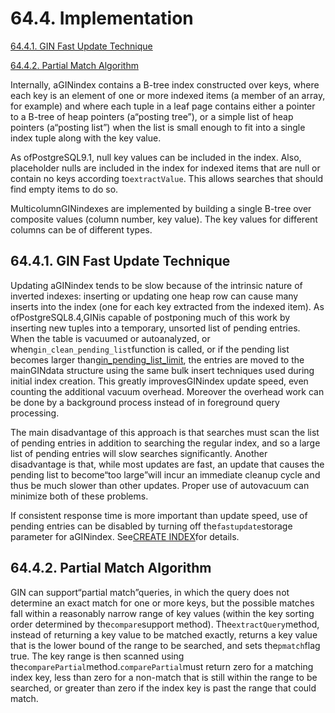 # 64.4. Implementation

[64.4.1. GIN Fast Update Technique](https://www.postgresql.org/docs/10/static/gin-implementation.html#GIN-FAST-UPDATE)

[64.4.2. Partial Match Algorithm](https://www.postgresql.org/docs/10/static/gin-implementation.html#GIN-PARTIAL-MATCH)

Internally, aGINindex contains a B-tree index constructed over keys, where each key is an element of one or more indexed items \(a member of an array, for example\) and where each tuple in a leaf page contains either a pointer to a B-tree of heap pointers \(a“posting tree”\), or a simple list of heap pointers \(a“posting list”\) when the list is small enough to fit into a single index tuple along with the key value.

As ofPostgreSQL9.1, null key values can be included in the index. Also, placeholder nulls are included in the index for indexed items that are null or contain no keys according to`extractValue`. This allows searches that should find empty items to do so.

MulticolumnGINindexes are implemented by building a single B-tree over composite values \(column number, key value\). The key values for different columns can be of different types.

## 64.4.1. GIN Fast Update Technique

Updating aGINindex tends to be slow because of the intrinsic nature of inverted indexes: inserting or updating one heap row can cause many inserts into the index \(one for each key extracted from the indexed item\). As ofPostgreSQL8.4,GINis capable of postponing much of this work by inserting new tuples into a temporary, unsorted list of pending entries. When the table is vacuumed or autoanalyzed, or when`gin_clean_pending_list`function is called, or if the pending list becomes larger than[gin\_pending\_list\_limit](https://www.postgresql.org/docs/10/static/runtime-config-client.html#GUC-GIN-PENDING-LIST-LIMIT), the entries are moved to the mainGINdata structure using the same bulk insert techniques used during initial index creation. This greatly improvesGINindex update speed, even counting the additional vacuum overhead. Moreover the overhead work can be done by a background process instead of in foreground query processing.

The main disadvantage of this approach is that searches must scan the list of pending entries in addition to searching the regular index, and so a large list of pending entries will slow searches significantly. Another disadvantage is that, while most updates are fast, an update that causes the pending list to become“too large”will incur an immediate cleanup cycle and thus be much slower than other updates. Proper use of autovacuum can minimize both of these problems.

If consistent response time is more important than update speed, use of pending entries can be disabled by turning off the`fastupdate`storage parameter for aGINindex. See[CREATE INDEX](https://www.postgresql.org/docs/10/static/sql-createindex.html)for details.

## 64.4.2. Partial Match Algorithm

GIN can support“partial match”queries, in which the query does not determine an exact match for one or more keys, but the possible matches fall within a reasonably narrow range of key values \(within the key sorting order determined by the`compare`support method\). The`extractQuery`method, instead of returning a key value to be matched exactly, returns a key value that is the lower bound of the range to be searched, and sets the`pmatch`flag true. The key range is then scanned using the`comparePartial`method.`comparePartial`must return zero for a matching index key, less than zero for a non-match that is still within the range to be searched, or greater than zero if the index key is past the range that could match.

